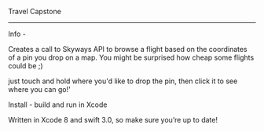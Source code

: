 Travel Capstone
________________


Info - 

Creates a call to Skyways API to browse a flight based on the coordinates of a pin you drop on a map. 
You might be surprised how cheap some flights could be ;)

just touch and hold where you'd like to drop the pin, then click it to see where you can go!'

Install - 
build and run in Xcode

Written in Xcode 8 and swift 3.0, so make sure you’re up to date!

